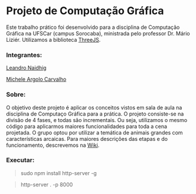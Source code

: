 # Projeto de Computação Gráfica

Este trabalho prático foi desenvolvido para a disciplina de Computação Gráfica na UFSCar (campus Sorocaba), ministrada pelo professor Dr. Mário Liziér. Utilizamos a biblioteca [ThreeJS](https://threejs.org/).

### Integrantes: 

[Leandro Naidhig](https://github.com/Leandro-Naidhig/)

[Michele Argolo Carvalho](https://github.com/xmixele/)

### Sobre:
O objetivo deste projeto é aplicar os conceitos vistos em sala de aula na disciplina de Computaço Gráfica para a prática. O projeto consiste-se na divisão de 4 fases, e todas são incrementais. Ou seja, utilizamos o mesmo código para aplicarmos maiores funcionalidades para toda a cena projetada. O grupo optou por utilizar a temática de animais grandes com características arcaicas. Para maiores descrições das etapas e do funcionamento, descrevemos na [Wiki](https://github.com/xmixele/CG_Trabalho/wiki).

### Executar:
> sudo npm install http-server -g

> http-server . -p 8000

